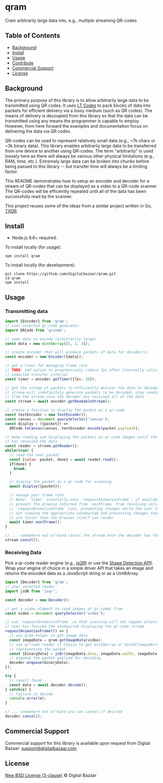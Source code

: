 # qram
Cram arbitrarily large data into, e.g., multiple streaming QR-codes

## Table of Contents

- [Background](#background)
- [Install](#install)
- [Usage](#usage)
- [Contribute](#contribute)
- [Commercial Support](#commercial-support)
- [License](#license)

## Background

The primary purpose of this library is to allow arbitrarily large data to
be transmitted using QR codes. It uses [LT Codes][] to pack blocks of data
into packets for efficient delivery via a lossy medium (such as QR codes). The
means of delivery is decoupled from this library so that the data can be
transmitted using any means the programmer is capable to employ. However,
from here forward the examples and documentation focus on delivering the
data via QR codes.

QR-codes can be used to represent relatively small data (e.g., ~7k chars
or ~3k binary data). This library enables arbitrarily large data to be
transferred from one device to another using QR-codes. The term "arbitrarily"
is used loosely here as there will always be various other physical limitations
(e.g., RAM, time, etc.). Extremely large data can be broken into chunks before
being passed to this library -- but transfer time will always be a limiting
factor.

This README demonstrates how to setup an encoder and decoder for a stream of
QR-codes that can be displayed as a video to a QR-code scanner. The QR-codes
will be efficiently repeated until all of the data has been successfully read
by the scanner.

This project reuses some of the ideas from a similar project written
in Go, [TXQR][].

## Install

- Node.js 8.6+ required.

To install locally (for usage):

```
npm install qram
```

To install locally (for development):

```
git clone https://github.com/digitalbazaar/qram.git
cd qram
npm install
```

## Usage

### Transmitting data

```js
import {Encoder} from 'qram';
// user selected qr-code generator
import QRCode from 'qrcode';

// some data to encode (arbitrarily large)
const data = new Uint8Array([1, 2, 3]);

// create encoder that will produce packets of data for decoder(s)
const encoder = new Encoder({data});

// get a timer for managing frame rate
// TODO: add option to progressively reduce fps after internally calculated
// expected transfer interval
const timer = encoder.getTimer({fps: 30});

// get the stream of packets to efficiently deliver the data to decoder(s)
// stream will indefinitely generate packets to be decoded; stop reading
// from the stream once the decoder has received all of the data
const stream = await encoder.getReadableStream();

// create a function to display the packet as a qr-code
const textEncoder = new TextEncoder();
const canvas = document.querySelector('canvas');
const display = ({packet}) =>
  QRCode.toCanvas(canvas, textEncoder.encode(packet.payload));

// keep reading and displaying the packets as qr-code images until the decoder
// has received the data
const reader = stream.getReader();
while(true) {
  // read the next packet
  const {value: packet, done} = await reader.read();
  if(done) {
    break;
  }

  // display the packet as a qr-code for scanning
  await display({packet});

  // manage your frame rate
  // Note: `timer` internally uses `requestAnimationFrame`, if available, to
  // prevent the promise returned from `nextFrame` from resolving until
  // `requestAnimationFrame` runs, preventing changes while the user is
  // not viewing the appropriate window/tab and preventing changes that
  // are faster than the browser itself can render
  await timer.nextFrame();
}

// ... somewhere out-of-band cancel the stream once the decoder has the data
stream.cancel();
```

### Receiving Data

Pick a qr-code reader engine (e.g., [jsQR][]) or use the
[Shape Detection API][]). Wrap your engine of choice in a simple driver API
that takes an image and returns the encoded data as a JavaScript string or
as a Uint8Array.

```js
import {Decoder} from 'qram';
// user selected reader
import jsQR from 'jsqr';

const decoder = new Decoder();

// get a video element to read images of qr-codes from
const video = document.querySelector('video');

// use `requestAnimationFrame` so that scanning will not happen unless the
// user has focused the window/tab displaying the qr-code stream
requestAnimationFrame(() => {
  // use qram helper to get image data
  const imageData = qram.getImageData(video);
  // use qr-code reader of choice to get Uint8Array or Uint8ClampedArray
  // representing the packet
  const {binaryData} = jsQr(imageData.data, imageData.width, imageData.height);
  // enqueue the packet payload for decoding
  decoder.enqueue(binaryData);
});

try {
  // result found
  const data = await decoder.decode();
} catch(e) {
  // failure to decode
  console.error(e);
}

// ... somewhere out-of-band you can cancel if desired
decoder.cancel();
```

## Commercial Support

Commercial support for this library is available upon request from
Digital Bazaar: support@digitalbazaar.com

## License

[New BSD License (3-clause)](LICENSE) © Digital Bazaar

[jsQR]: https://github.com/cozmo/jsQR
[Shape Detection API]: https://wicg.github.io/shape-detection-api/
[TXQR]: https://github.com/divan/txqr
[LT Codes]: https://en.wikipedia.org/wiki/Luby_transform_code
